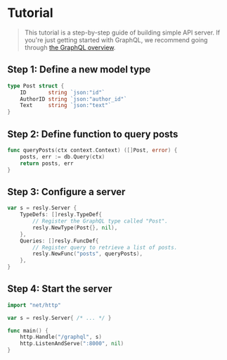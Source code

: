# Tutorial

> This tutorial is a step-by-step guide of building simple API server. If you're
> just getting started with GraphQL, we recommend going through [the GraphQL overview](https://graphql.org/learn).

## Step 1: Define a new model type

```go
type Post struct {
    ID       string `json:"id"`
    AuthorID string `json:"author_id"`
    Text     string `json:"text"`
}
```

## Step 2: Define function to query posts

```go
func queryPosts(ctx context.Context) ([]Post, error) {
    posts, err := db.Query(ctx)
    return posts, err
}
```

## Step 3: Configure a server

```go
var s = resly.Server {
    TypeDefs: []resly.TypeDef{
        // Register the GraphQL type called "Post".
        resly.NewType(Post{}, nil),
    },
    Queries: []resly.FuncDef{
        // Register query to retrieve a list of posts.
        resly.NewFunc("posts", queryPosts),
    },
}
```

## Step 4: Start the server

```go
import "net/http"

var s = resly.Server{ /* ... */ }

func main() {
    http.Handle("/graphql", s)
    http.ListenAndServe(":8000", nil)
}
```
